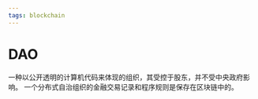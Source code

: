 ```yaml
---
tags: blockchain
---
```

# DAO

一种以公开透明的计算机代码来体现的组织，其受控于股东，并不受中央政府影响。 一个分布式自治组织的金融交易记录和程序规则是保存在区块链中的。
